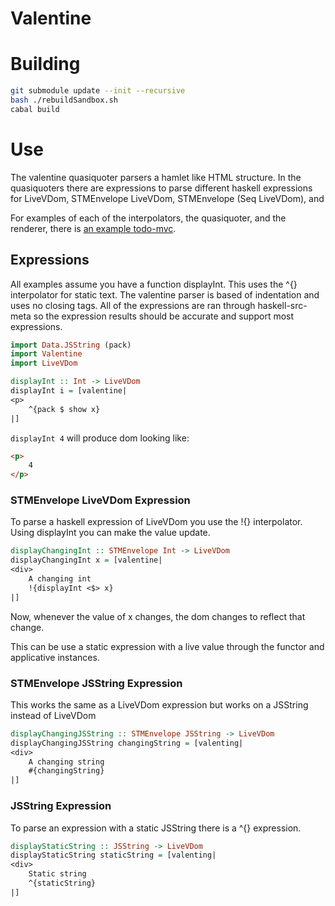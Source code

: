 # Valentine

# Building
```bash
git submodule update --init --recursive
bash ./rebuildSandbox.sh
cabal build
```

# Use

The valentine quasiquoter parsers a hamlet like HTML structure. In the quasiquoters there are expressions to parse different haskell expressions for LiveVDom, STMEnvelope LiveVDom, STMEnvelope (Seq LiveVDom), and

For examples of each of the interpolators, the quasiquoter, and the renderer, there is [an example todo-mvc](https://github.com/plow-technologies/live-vdom-todomvc).

## Expressions

All examples assume you have a function displayInt. This uses the ^{} interpolator for static text. The valentine parser is based of indentation and uses no closing tags. All of the expressions are ran through haskell-src-meta so the expression results should be accurate and support most expressions.

```haskell
import Data.JSString (pack)
import Valentine
import LiveVDom

displayInt :: Int -> LiveVDom
displayInt i = [valentine|
<p>
    ^{pack $ show x}
|]
```

`displayInt 4` will produce dom looking like:
```html
<p>
    4
</p>
```


### STMEnvelope LiveVDom Expression

To parse a haskell expression of LiveVDom you use the !{} interpolator. Using displayInt you can make the value update.

```haskell
displayChangingInt :: STMEnvelope Int -> LiveVDom
displayChangingInt x = [valentine|
<div>
    A changing int
    !{displayInt <$> x}
|]
```

Now, whenever the value of x changes, the dom changes to reflect that change.

This can be use a static expression with a live value through the functor and applicative instances.


### STMEnvelope JSString Expression

This works the same as a LiveVDom expression but works on a JSString instead of LiveVDom

```haskell
displayChangingJSString :: STMEnvelope JSString -> LiveVDom
displayChangingJSString changingString = [valenting|
<div>
    A changing string
    #{changingString}
|]
```

### JSString Expression

To parse an expression with a static JSString there is a ^{} expression.

```haskell
displayStaticString :: JSString -> LiveVDom
displayStaticString staticString = [valenting|
<div>
    Static string
    ^{staticString}
|]
```